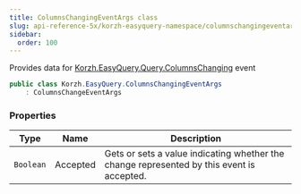 ```yaml
---
title: ColumnsChangingEventArgs class
slug: api-reference-5x/korzh-easyquery-namespace/columnschangingeventargs-class
sidebar:
  order: 100
---
```


Provides data for [Korzh.EasyQuery.Query.ColumnsChanging](/easyquery/docs/api-reference-5x/korzh-easyquery-namespace/query-class) event
```csharp
public class Korzh.EasyQuery.ColumnsChangingEventArgs
    : ColumnsChangeEventArgs

```

### Properties

| Type | Name | Description | 
| --- | --- | --- | 
| `Boolean` | Accepted | Gets or sets a value indicating whether the change represented by this event is accepted. |
